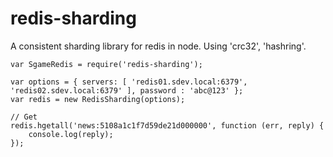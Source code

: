 redis-sharding
===========

  A consistent sharding library for redis in node. Using 'crc32', 'hashring'.
	
    var SgameRedis = require('redis-sharding');

	var options = { servers: [ 'redis01.sdev.local:6379', 'redis02.sdev.local:6379' ], password : 'abc@123' };
	var redis = new RedisSharding(options);

	// Get
	redis.hgetall('news:5108a1c1f7d59de21d000000', function (err, reply) {
		console.log(reply);
	});
